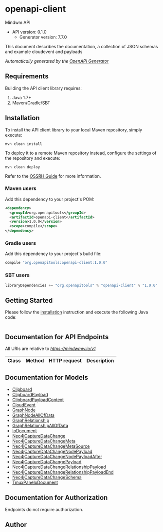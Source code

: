 # openapi-client

Mindwm API
- API version: 0.1.0
  - Generator version: 7.7.0

This document describes the documentation, a collection of JSON schemas and example cloudevent and payloads


*Automatically generated by the [OpenAPI Generator](https://openapi-generator.tech)*

## Requirements

Building the API client library requires:
1. Java 1.7+
2. Maven/Gradle/SBT

## Installation

To install the API client library to your local Maven repository, simply execute:

```shell
mvn clean install
```

To deploy it to a remote Maven repository instead, configure the settings of the repository and execute:

```shell
mvn clean deploy
```

Refer to the [OSSRH Guide](http://central.sonatype.org/pages/ossrh-guide.html) for more information.

### Maven users

Add this dependency to your project's POM:

```xml
<dependency>
  <groupId>org.openapitools</groupId>
  <artifactId>openapi-client</artifactId>
  <version>1.0.0</version>
  <scope>compile</scope>
</dependency>
```

### Gradle users

Add this dependency to your project's build file:

```groovy
compile "org.openapitools:openapi-client:1.0.0"
```

### SBT users

```scala
libraryDependencies += "org.openapitools" % "openapi-client" % "1.0.0"
```

## Getting Started

Please follow the [installation](#installation) instruction and execute the following Java code:

```scala

```

## Documentation for API Endpoints

All URIs are relative to *https://mindwmw.io/v1*

Class | Method | HTTP request | Description
------------ | ------------- | ------------- | -------------


## Documentation for Models

 - [Clipboard](docs/Clipboard.md)
 - [ClipboardPayload](docs/ClipboardPayload.md)
 - [ClipboardPayloadContext](docs/ClipboardPayloadContext.md)
 - [CloudEvent](docs/CloudEvent.md)
 - [GraphNode](docs/GraphNode.md)
 - [GraphNodeAllOfData](docs/GraphNodeAllOfData.md)
 - [GraphRelationship](docs/GraphRelationship.md)
 - [GraphRelationshipAllOfData](docs/GraphRelationshipAllOfData.md)
 - [IoDocument](docs/IoDocument.md)
 - [Neo4jCaptureDataChange](docs/Neo4jCaptureDataChange.md)
 - [Neo4jCaptureDataChangeMeta](docs/Neo4jCaptureDataChangeMeta.md)
 - [Neo4jCaptureDataChangeMetaSource](docs/Neo4jCaptureDataChangeMetaSource.md)
 - [Neo4jCaptureDataChangeNodePayload](docs/Neo4jCaptureDataChangeNodePayload.md)
 - [Neo4jCaptureDataChangeNodePayloadAfter](docs/Neo4jCaptureDataChangeNodePayloadAfter.md)
 - [Neo4jCaptureDataChangePayload](docs/Neo4jCaptureDataChangePayload.md)
 - [Neo4jCaptureDataChangeRelationshipPayload](docs/Neo4jCaptureDataChangeRelationshipPayload.md)
 - [Neo4jCaptureDataChangeRelationshipPayloadEnd](docs/Neo4jCaptureDataChangeRelationshipPayloadEnd.md)
 - [Neo4jCaptureDataChangeSchema](docs/Neo4jCaptureDataChangeSchema.md)
 - [TmuxPaneIoDocument](docs/TmuxPaneIoDocument.md)


<a id="documentation-for-authorization"></a>
## Documentation for Authorization

Endpoints do not require authorization.


## Author


